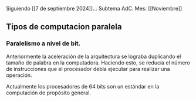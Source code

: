 Siguiendo [[7 de septiembre 2024]]...
Subtema AdC.
Mes: [[Noviembre]]
## Tipos de computacion paralela
### Paralelismo a nivel de bit.
Anteriormente la aceleración de la arquitectura se lograba duplicando el tamaño de palabra en la computadora. Haciendo esto, se reducía el número de instrucciones que el procesador debía ejecutar para realizar una operación.

Actualmente los procesadores de 64 bits son un estándar en la computación de propósito general.
